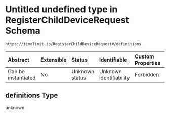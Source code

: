 # Untitled undefined type in RegisterChildDeviceRequest Schema

```txt
https://timelimit.io/RegisterChildDeviceRequest#/definitions
```



| Abstract            | Extensible | Status         | Identifiable            | Custom Properties | Additional Properties | Access Restrictions | Defined In                                                                                               |
| :------------------ | :--------- | :------------- | :---------------------- | :---------------- | :-------------------- | :------------------ | :------------------------------------------------------------------------------------------------------- |
| Can be instantiated | No         | Unknown status | Unknown identifiability | Forbidden         | Allowed               | none                | [RegisterChildDeviceRequest.schema.json*](RegisterChildDeviceRequest.schema.json "open original schema") |

## definitions Type

unknown
